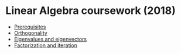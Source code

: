 # Linear Algebra coursework (2018)

* [Prerequisites](./Assignment-1/Yaroslava-Lochman-LA-hw1.pdf)
* [Orthogonality](./Assignment-2/Yaroslava-Lochman-LA-hw2.pdf)
* [Eigenvalues and eigenvectors](./Assignment-3/Yaroslava-Lochman-LA-hw3.pdf)
* [Factorization and iteration](./Assignment-4/Yaroslava-Lochman-LA-hw4.pdf)
